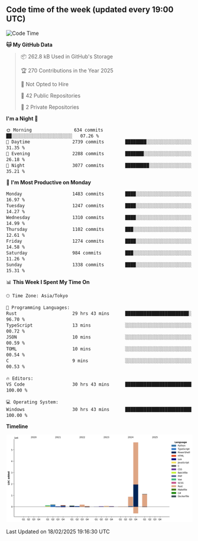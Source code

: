 ## Code time of the week (updated every 19:00 UTC)

<!--START_SECTION:waka-->
![Code Time](http://img.shields.io/badge/Code%20Time-4%2C312%20hrs-blue)

**🐱 My GitHub Data** 

> 📦 262.8 kB Used in GitHub's Storage 
 > 
> 🏆 270 Contributions in the Year 2025
 > 
> 🚫 Not Opted to Hire
 > 
> 📜 42 Public Repositories 
 > 
> 🔑 2 Private Repositories 
 > 
**I'm a Night 🦉** 

```text
🌞 Morning                634 commits         ██░░░░░░░░░░░░░░░░░░░░░░░   07.26 % 
🌆 Daytime                2739 commits        ████████░░░░░░░░░░░░░░░░░   31.35 % 
🌃 Evening                2288 commits        ███████░░░░░░░░░░░░░░░░░░   26.18 % 
🌙 Night                  3077 commits        █████████░░░░░░░░░░░░░░░░   35.21 % 
```
📅 **I'm Most Productive on Monday** 

```text
Monday                   1483 commits        ████░░░░░░░░░░░░░░░░░░░░░   16.97 % 
Tuesday                  1247 commits        ████░░░░░░░░░░░░░░░░░░░░░   14.27 % 
Wednesday                1310 commits        ████░░░░░░░░░░░░░░░░░░░░░   14.99 % 
Thursday                 1102 commits        ███░░░░░░░░░░░░░░░░░░░░░░   12.61 % 
Friday                   1274 commits        ████░░░░░░░░░░░░░░░░░░░░░   14.58 % 
Saturday                 984 commits         ███░░░░░░░░░░░░░░░░░░░░░░   11.26 % 
Sunday                   1338 commits        ████░░░░░░░░░░░░░░░░░░░░░   15.31 % 
```


📊 **This Week I Spent My Time On** 

```text
🕑︎ Time Zone: Asia/Tokyo

💬 Programming Languages: 
Rust                     29 hrs 43 mins      ████████████████████████░   96.70 % 
TypeScript               13 mins             ░░░░░░░░░░░░░░░░░░░░░░░░░   00.72 % 
JSON                     10 mins             ░░░░░░░░░░░░░░░░░░░░░░░░░   00.59 % 
TOML                     10 mins             ░░░░░░░░░░░░░░░░░░░░░░░░░   00.54 % 
C                        9 mins              ░░░░░░░░░░░░░░░░░░░░░░░░░   00.53 % 

🔥 Editors: 
VS Code                  30 hrs 43 mins      █████████████████████████   100.00 % 

💻 Operating System: 
Windows                  30 hrs 43 mins      █████████████████████████   100.00 % 
```

**Timeline**

![Lines of Code chart](https://raw.githubusercontent.com/SARDONYX-sard/SARDONYX-sard/main/assets/bar_graph.png)


 Last Updated on 18/02/2025 19:16:30 UTC
<!--END_SECTION:waka-->